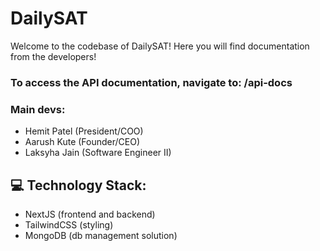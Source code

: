 # DailySAT

Welcome to the codebase of DailySAT! Here you will find documentation from the developers!

### To access the API documentation, navigate to: /api-docs
### Main devs:

- Hemit Patel (President/COO)
- Aarush Kute (Founder/CEO)
- Laksyha Jain (Software Engineer II)

## 💻 Technology Stack:

- NextJS (frontend and backend)
- TailwindCSS (styling)
- MongoDB (db management solution)

